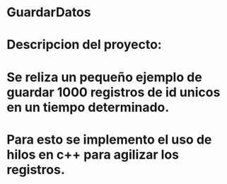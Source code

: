 # GuardarDatos

# Descripcion del proyecto: 
# Se reliza un pequeño ejemplo de guardar 1000 registros de id unicos en un tiempo determinado.
# Para esto se implemento el uso de hilos en c++ para agilizar los registros.